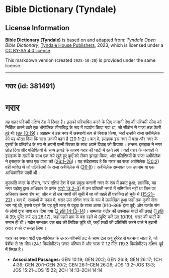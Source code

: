# Bible Dictionary (Tyndale)

## License Information

**Bible Dictionary (Tyndale)** is based on and adapted from: _Tyndale Open Bible Dictionary_, [Tyndale House Publishers](https://tyndaleopenresources.com/), 2023, which is licensed under a [CC BY-SA 4.0 license](https://creativecommons.org/licenses/by-sa/4.0/legalcode.en).

This markdown version (created `2025-10-20`) is provided under the same license.



--------------------------------

## गरार (id: 381491)

गरार
====

यह शहर पश्चिमी दक्षिण देश में स्थित है। इसको परिभाषित करने के लिए कनानी देश की पश्चिमी सीमा को निर्दिष्ट करने वाले एक भौगोलिक सीमाचिह्न के रूप में उपयोग किया गया था, जो सीदोन से गाज़ा तक फैली हुई थी ([उत् 10:19](https://ref.ly/Gen10:19))। अब्राहम ने इस नगर में अस्थायी रूप से निवास किया, जहाँ उन्होंने राजा अबीमेलेक को यह धोखा दिया कि सारा उनकी बहन हैं ([20:1–2](https://ref.ly/Gen20:1-Gen20:2))। बाद में, इसहाक इस नगर में बसा और नगर के पुरुषों के प्रतिशोध के भय से अपनी पत्नी रिबका के साथ अपने विवाह को छिपाया। अन्ततः इसहाक ने नगर छोड़ दिया और पलिश्तियों के साथ झगड़े के कारण गरार की घाटी में रहने लगे। यहाँ गरार के चरवाहों ने इसहाक के दासों के साथ एक नये खुदे हुए कुएँ को लेकर झगड़ा किया, और पलिश्तियों के राजा अबीमेलेक ने इसहाक के साथ एक वाचा की ([26:1–26](https://ref.ly/Gen26:1-Gen26:26))। यह संदेहास्पद है कि गरार का राजा अबीमेलेक ([20:2](https://ref.ly/Gen20:2)) वही व्यक्ति थे जो पलिश्तियों के राजा अबीमेलेक थे ([26:8](https://ref.ly/Gen26:8))। अबीमेलेक सम्भवतः एक उपनाम या एक आधिकारिक पदवी थी।

कुलपति काल के दौरान, गरार दक्षिण देश में एक प्रमुख कनानी नगर के रूप में प्रकट हुआ; हालाँकि, यह नगर यहोशू द्वारा अधिकार के वर्णन ([यहो 13:2–3](https://ref.ly/Josh13:2-Josh13:3)) में उन पलिश्ती नगरों में सम्मिलित नहीं था जिन पर अधिकार करना शेष था, और न ही उन नगरों की सूची में था जो पहले ही पराजित हो चुके थे ([15:21–22](https://ref.ly/Josh15:21-Josh15:22))। बाद में, राजाओं के काल में, गरार उस दक्षिण नगर के रूप में उल्लेखित हुआ जहाँ तक कूशी सेना भाग गई थी, इससे पहले कि यह पूरी तरह से यहूदा के राजा आसा (910–869 ईसा पूर्व) और उसके संग के लोगों द्वारा नाश कर दिया गया ([2 इति 14:13–14](https://ref.ly/2Chr14:13-2Chr14:14))। सम्भवतः गदोर की उपजाऊ घाटी की तराई ([1 इति 4:39](https://ref.ly/1Chr4:39); पुष्टि करें [उत् 26:17](https://ref.ly/Gen26:17)), जहाँ पहले हाम के वंश रहते थे (पुष्टि करें [उत् 10:19](https://ref.ly/Gen10:19)), गरार की घाटी के समान ही थी। गदोर सम्भवतः एक बाद की लिपिक त्रुटि थी, जहाँ शब्दों की प्रतिलिपि करने वाले ने इब्रानी अक्षर *र* को *द* समझ लिया।

गरार का स्थान वादी एश\-शेरियाह के उत्तर\-पश्चिमी तट के साथ टेल अबू हुरैरेह से पहचाना जाता है, जो बेर्शेबा से 15 मील (24\.1 किलोमीटर) उत्तर\-पश्चिम में और गाज़ा से 12 मील (19\.3 किलोमीटर) दक्षिण\-पूर्व में स्थित है।

* **Associated Passages:** GEN 10:19; GEN 20:2; GEN 26:8; GEN 26:17; 1CH 4:39; GEN 20:1–GEN 20:2; GEN 26:1–GEN 26:26; JOS 13:2–JOS 13:3; JOS 15:21–JOS 15:22; 2CH 14:13–2CH 14:14

